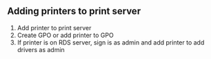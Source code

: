 ## Adding printers to print server

1. Add printer to print server
2. Create GPO or add printer to GPO
3. If printer is on RDS server, sign is as admin and add printer to add drivers as admin
